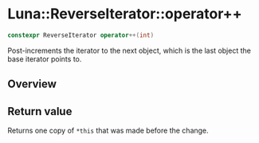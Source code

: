# Luna::ReverseIterator::operator++

```c++
constexpr ReverseIterator operator++(int)
```

Post-increments the iterator to the next object, which is the last object the base iterator points to. 

## Overview


## Return value
Returns one copy of `*this` that was made before the change. 

